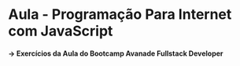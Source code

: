# Aula - Programação Para Internet com JavaScript

#### -> Exercícios da Aula do Bootcamp Avanade Fullstack Developer
